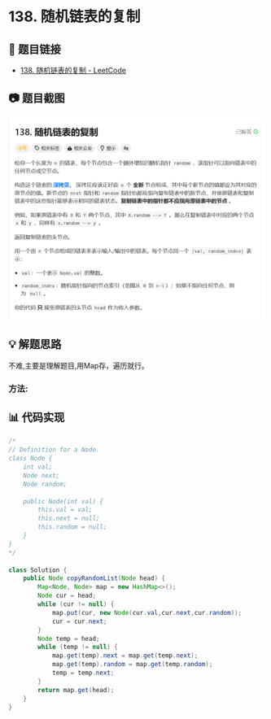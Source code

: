 # 138. 随机链表的复制

## 📝 题目链接

- [138. 随机链表的复制 - LeetCode](https://leetcode.cn/problems/copy-list-with-random-pointer/description)

## 📷 题目截图
![img_3.png](img_3.png)

## 💡 解题思路
不难,主要是理解题目,用Map存，遍历就行。

### 方法:

## 📊 代码实现

```java
/*
// Definition for a Node.
class Node {
    int val;
    Node next;
    Node random;

    public Node(int val) {
        this.val = val;
        this.next = null;
        this.random = null;
    }
}
*/

class Solution {
    public Node copyRandomList(Node head) {
        Map<Node, Node> map = new HashMap<>();
        Node cur = head;
        while (cur != null) {
            map.put(cur, new Node(cur.val,cur.next,cur.random));
            cur = cur.next;
        }
        Node temp = head;
        while (temp != null) {
            map.get(temp).next = map.get(temp.next);
            map.get(temp).random = map.get(temp.random);
            temp = temp.next;
        }
        return map.get(head);
    }
}
```